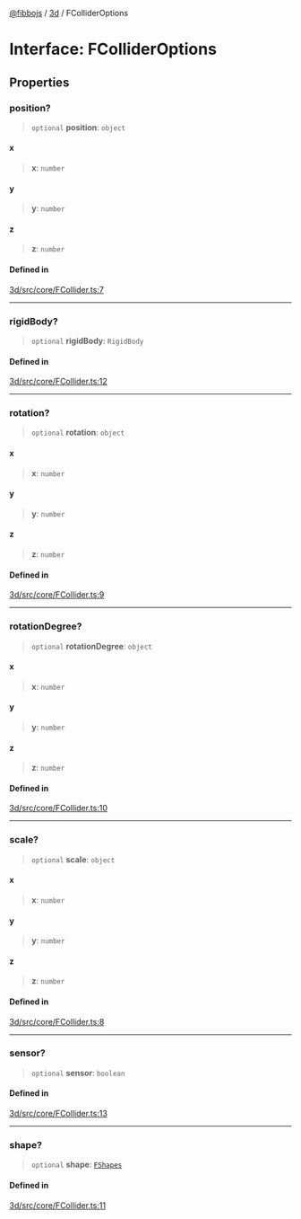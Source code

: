 [@fibbojs](/api/index) / [3d](/api/3d) / FColliderOptions

# Interface: FColliderOptions

## Properties

### position?

> `optional` **position**: `object`

#### x

> **x**: `number`

#### y

> **y**: `number`

#### z

> **z**: `number`

#### Defined in

[3d/src/core/FCollider.ts:7](https://github.com/fibbojs/fibbo/blob/fc0b9ae1dcd24855b80ad46a69cb7005bbcce7f4/packages/3d/src/core/FCollider.ts#L7)

***

### rigidBody?

> `optional` **rigidBody**: `RigidBody`

#### Defined in

[3d/src/core/FCollider.ts:12](https://github.com/fibbojs/fibbo/blob/fc0b9ae1dcd24855b80ad46a69cb7005bbcce7f4/packages/3d/src/core/FCollider.ts#L12)

***

### rotation?

> `optional` **rotation**: `object`

#### x

> **x**: `number`

#### y

> **y**: `number`

#### z

> **z**: `number`

#### Defined in

[3d/src/core/FCollider.ts:9](https://github.com/fibbojs/fibbo/blob/fc0b9ae1dcd24855b80ad46a69cb7005bbcce7f4/packages/3d/src/core/FCollider.ts#L9)

***

### rotationDegree?

> `optional` **rotationDegree**: `object`

#### x

> **x**: `number`

#### y

> **y**: `number`

#### z

> **z**: `number`

#### Defined in

[3d/src/core/FCollider.ts:10](https://github.com/fibbojs/fibbo/blob/fc0b9ae1dcd24855b80ad46a69cb7005bbcce7f4/packages/3d/src/core/FCollider.ts#L10)

***

### scale?

> `optional` **scale**: `object`

#### x

> **x**: `number`

#### y

> **y**: `number`

#### z

> **z**: `number`

#### Defined in

[3d/src/core/FCollider.ts:8](https://github.com/fibbojs/fibbo/blob/fc0b9ae1dcd24855b80ad46a69cb7005bbcce7f4/packages/3d/src/core/FCollider.ts#L8)

***

### sensor?

> `optional` **sensor**: `boolean`

#### Defined in

[3d/src/core/FCollider.ts:13](https://github.com/fibbojs/fibbo/blob/fc0b9ae1dcd24855b80ad46a69cb7005bbcce7f4/packages/3d/src/core/FCollider.ts#L13)

***

### shape?

> `optional` **shape**: [`FShapes`](../enumerations/FShapes.md)

#### Defined in

[3d/src/core/FCollider.ts:11](https://github.com/fibbojs/fibbo/blob/fc0b9ae1dcd24855b80ad46a69cb7005bbcce7f4/packages/3d/src/core/FCollider.ts#L11)
